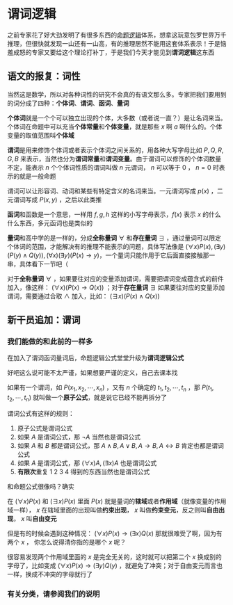 # 谓词逻辑

之前专家花了好大劲发明了有很多东西的[命题逻辑](2025-05-15-为命题加以逻辑.md)体系，想拿这玩意包罗世界万千推理，但很快就发现一山还有一山高，有的推理居然不能用这套体系表示！于是恼羞成怒的专家又要给这个理论打补丁，于是我们今天才能见到**谓词逻辑**这东西

## 语文的报复：词性

当然这是数学，所以对各种词性的研究不会真的有语文那么多。专家把我们要用到的词分成了四种：**个体词**、**谓词**、**函词**、**量词**

**个体词**就是一个个可以独立出现的个体，大多数（或者说一直？）是让名词来当。个体词在命题中可以充当**个体常量**和**个体变量**，就是那些 $x$ 啊 $a$ 啊什么的。个体变量的取值范围叫**个体域**

**谓词**是用来修饰个体词或者表示个体词之间关系的，用各种大写字母比如 $P,Q,R,G,B$ 来表示，当然也分为**谓词常量**和**谓词变量**。由于谓词可以修饰的个体词数量不定，能表示 $n$ 个个体词性质的谓词叫做 $n$ 元谓词， $n$ 可以等于 $0$ ， $n=0$ 时表示的就是一般命题

谓词可以让形容词、动词和某些有特定含义的名词来当。一元谓词写成 $p(x)$ ，二元谓词写成 $P(x,y)$ ，之后以此类推

**函词**和函数是一个意思，一样用 $f,g,h$ 这样的小写字母表示，$f(x)$ 表示 $x$ 的什么什么东西，多元函词也是类似的

**量词**和高中学的是一样的，分成**全称量词** $\forall$ 和**存在量词** $\exists$ ，通过量词可以限定个体词的范围，才能解决有的推理不能表示的问题，具体写法像是 $(\forall x)P(x),(\exists y)(P(y) \land Q(y)),(\forall x)(\exists y)(P(x) \rightarrow y)$，一个量词只能作用于它后面直接接触那一串，具体看下一节吧（

对于**全称量词** $\forall$ ，如果要往对应的变量添加谓词，需要把谓词变成蕴含式的前件加入，像这样： $(\forall x)(P(x) \rightarrow Q(x))$ ；对于**存在量词** $\exists$ 如果要往对应的变量添加谓词，需要通过合取 $\land$ 加入，比如： $(\exists x)(P(x) \land Q(x))$ 

## 新干员追加：谓词

### 我们能做的和此前的一样多

在加入了谓词函词量词后，命题逻辑公式堂堂升级为**谓词逻辑公式**

好吧这么说可能不太严谨，如果想要严谨的定义，自己去课本找

如果有一个谓词，如 $P(x_1,x_2,\cdots,x_n)$ ，又有 $n$ 个确定的 $t_1,t_2,\cdots,t_n$ ，那 $P(t_1,t_2,\cdots,t_n)$ 就叫做一个**原子公式**，就是说它已经不能再拆分了

谓词公式有这样的规则：

1. 原子公式是谓词公式
2. 如果 $A$ 是谓词公式，那 $\neg A$ 当然也是谓词公式
3. 如果 $A$ 和 $B$ 都是谓词公式，那 $A \land B, A\lor B, A \rightarrow B, A \leftrightarrow B$ 肯定也都是谓词公式
4. 如果 $A$ 是谓词公式，那 $(\forall x)A, (\exists x)A$ 也是谓词公式
5. **有限次**重复 1 2 3 4 得到的东西当然也是谓词公式

和命题公式很像吗？确实

在 $(\forall x)P(x)$ 和 $(\exists x)P(x)$ 里面 $P(x)$ 就是量词的**辖域**或者**作用域**（就像变量的作用域一样）， $x$ 在辖域里面的出现叫做**约束出现**， $x$ 叫做**约束变元**，反之则叫**自由出现**， $x$ 叫**自由变元**

但是有的时候会遇到这种情况： $(\forall x)P(x) \rightarrow (\exists x)Q(x)$ 那就很难受了啊，因为有两个 $x$ ， 你怎么说得清你指的是哪个 $x$ 呢？

很容易发现两个作用域里面的 $x$ 是完全无关的，这时就可以把第二个 $x$ 换成别的字母了，比如变成 $(\forall x)P(x) \rightarrow (\exists y)Q(y)$ ，就避免了冲突；对于自由变元而言也一样，换成不冲突的字母就行了

### 有关分类，请参阅我们的说明

